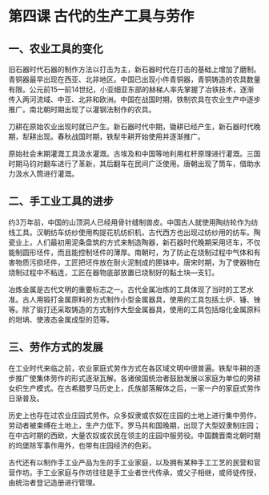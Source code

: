 # 第四课 古代的生产工具与劳作

## 一、农业工具的变化

旧石器时代石器的制作方法以打击为主，新石器时代在打击的基础上增加了磨制。青铜器最早出现在西亚、北非地区。中国已出现小件青铜器，青铜铸造的农具数量有限。公元前15—前14世纪，小亚细亚东部的赫梯人率先掌握了冶铁技术，逐渐传入两河流域、中亚、北非和欧洲。中国在战国时期，铁制农具在农业生产中逐步推广。南北朝时期出现了以灌钢法制作的农具。

刀耕在原始农业出现时就已产生。新石器时代中期，锄耕已经产生，新石器时代晚期，犁耕出现。春秋战国时期，铁犁牛耕开始使用并逐渐推广。

原始社会末期灌溉工具汲水灌溉。古埃及和中国等地利用杠杆原理进行灌溉。三国时期马钧对翻车进行了革新，其后翻车在民间广泛使用。唐朝出现了筒车，借助水力汲水入筒进行灌溉。

## 二、手工业工具的进步

约3万年前，中国的山顶洞人已经用骨针缝制兽皮。中国古人就使用陶纺轮作为纺线工具。汉朝纺车纺纱使用构提花机纺织机，古代西方也出现过纺纱用的纺车。陶瓷业上，人们最初用泥条盘筑的方式来制造陶器，新石器时代晚期采用坯车，不仅能制圆形坯件，而且能控制坯件的薄厚。南朝时，为了防止在烧制过程中气体和有害物质污损坯件，工匠把坯件放在耐火泥制成的匣钵中。唐宋时期，为了使器物在烧制过程中不粘连，工匠在器物底部放置已烧制好的黏土块—支钉。

冶炼金属是古代文明的重要标志之一。古代金属冶炼的工具体现了当时的工艺水准。古人用锻打金属原料的方式制作小型金属器具，使用的工具包括土炉、锤、锉等。除了锻打还采取铸造的方式制作大型金属器具，使用的工具包括熔化金属原料的坩埚、使液态金属成型的范等。

## 三、劳作方式的发展

在工业时代来临之前，农业家庭式劳作方式在各区域文明中很普遍。铁犁牛耕的逐步推广使集体劳作的形式逐渐瓦解。各诸侯国统治者鼓励发展以家庭为单位的男耕女织生产模式。在古希腊罗马历史上，氏族部落解体之后，一家一户的家庭式劳作日渐普及。

历史上也存在过农业庄园式劳作。众多奴隶或农奴在庄园的土地上进行集中劳作，劳动者被束缚在土地上，生产力低下。罗马共和国晚期，出现了大型奴隶制庄园；在中古时期的西欧，大量农奴或农民在领主的庄园中服劳役。中国魏晋南北朝时期的坞堡除军事作用外，也带有庄园经济的色彩。

古代还有以制作手工业产品为生的手工业家庭，以及拥有某种手工工艺的民营和官营作坊。手工业家庭与作坊往往是手工业者世代传承，或父子相继，或师徒传授，由统治者登记造册进行管理。
